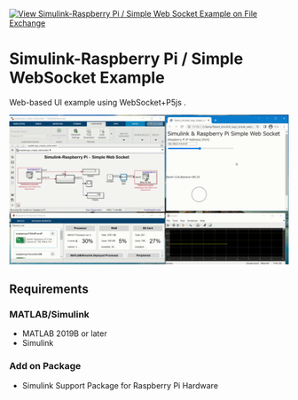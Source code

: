 [![View Simulink-Raspberry Pi / Simple Web Socket Example on File Exchange](https://www.mathworks.com/matlabcentral/images/matlab-file-exchange.svg)](https://jp.mathworks.com/matlabcentral/fileexchange/110245-simulink-raspberry-pi-simple-web-socket-example)
# Simulink-Raspberry Pi / Simple WebSocket Example
Web-based UI example using WebSocket+P5js .  

![SimulinkRaspoWebSocketDemo](img/simulink_raspi_websocket.gif)

## Requirements
### MATLAB/Simulink
- MATLAB 2019B or later
- Simulink
### Add on Package
- Simulink Support Package for Raspberry Pi Hardware

